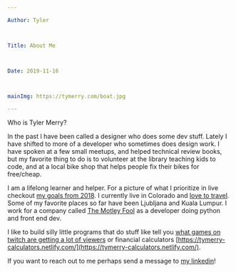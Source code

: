 ```yaml
---

Author: Tyler



Title: About Me



Date: 2019-11-16



mainImg: https://tymerry.com/boat.jpg

---
```




Who is Tyler Merry?




In the past I have been called a designer who does some dev stuff. Lately I have shifted to more of a developer who sometimes does design work. I have spoken at a few small meetups, and helped technical review books, but my favorite thing to do is to volunteer at the library teaching kids to code, and at a local bike shop that helps people fix their bikes for free/cheap.



I am a lifelong learner and helper. For a picture of what I prioritize in live checkout [my goals from 2018](http://www.tymerry.com/2017-recap-2018-goals.html). I currently live in Colorado and [love to travel](http://travelsaveandbemerry.com/). Some of my favorite places so far have been Ljubljana and Kuala Lumpur. I work for a company called [The Motley Fool](http://fool.com) as a developer doing python and front end dev.



I like to build silly little programs that do stuff like tell you [what games on twitch are getting a lot of viewers](https://tymerry.com/best-game-to-stream.html) or financial calculators [https://tymerry-calculators.netlify.com/](https://tymerry-calculators.netlify.com/).



If you want to reach out to me perhaps send a message to [my linkedin](https://www.linkedin.com/in/merryt/)!